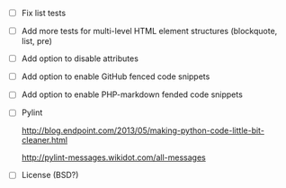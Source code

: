 *   [ ] Fix list tests
*   [ ] Add more tests for multi-level HTML element structures (blockquote, list, pre)
*   [ ] Add option to disable attributes
*   [ ] Add option to enable GitHub fenced code snippets
*   [ ] Add option to enable PHP-markdown fended code snippets
*   [ ] Pylint

    <http://blog.endpoint.com/2013/05/making-python-code-little-bit-cleaner.html>

    <http://pylint-messages.wikidot.com/all-messages>

*   [ ] License (BSD?)
